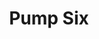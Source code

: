 ---
title: "Pump Six"
slug: "pump-six"
subtitle: ""
publisher: "Night Shade Books"
published: "2008"
asin: "159780133X"
authors: 
  - paolo-bacigalupi
started: "2012-08-13"
start_year: "2012"
finished: "2013-01-13"
---